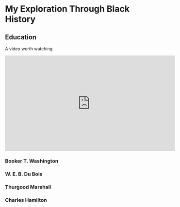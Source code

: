 # My Exploration Through Black History

## Education

A video worth watching

<iframe width="560" height="315" src="https://www.youtube.com/embed/Cgmri7VBzpA" frameborder="0" allow="accelerometer; autoplay; encrypted-media; gyroscope; picture-in-picture" allowfullscreen></iframe>

### Booker T. Washington

### W. E. B. Du Bois

### Thurgood Marshall

### Charles Hamilton